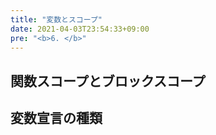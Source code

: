```yaml
---
title: "変数とスコープ"
date: 2021-04-03T23:54:33+09:00
pre: "<b>6. </b>"
---
```

## 関数スコープとブロックスコープ

## 変数宣言の種類
